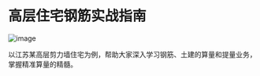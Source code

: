 # 高层住宅钢筋实战指南
![image](https://user-images.githubusercontent.com/77518614/158919983-18dec8cd-d8fd-4014-a849-dc56a76c9e92.png)

以江苏某高层剪力墙住宅为例，帮助大家深入学习钢筋、土建的算量和提量业务，掌握精准算量的精髓。
